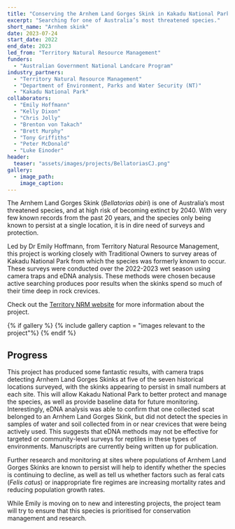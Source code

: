 ```yaml
---
title: "Conserving the Arnhem Land Gorges Skink in Kakadu National Park"
excerpt: "Searching for one of Australia’s most threatened species."
short_name: "Arnhem skink"
date: 2023-07-24
start_date: 2022
end_date: 2023
led_from: "Territory Natural Resource Management"
funders:
  - "Australian Government National Landcare Program"
industry_partners:
  - "Territory Natural Resource Management"
  - "Department of Environment, Parks and Water Security (NT)"
  - "Kakadu National Park"
collaborators:
  - "Emily Hoffmann"
  - "Kelly Dixon"
  - "Chris Jolly"
  - "Brenton von Takach"
  - "Brett Murphy"
  - "Tony Griffiths"
  - "Peter McDonald"
  - "Luke Einoder"
header:
  teaser: "assets/images/projects/BellatoriasCJ.png"
gallery:
  - image_path: 
    image_caption: 
---
```


The Arnhem Land Gorges Skink (*Bellatorias obiri*) is one of Australia’s most threatened species, and at high risk of becoming extinct by 2040. With very few known records from the past 20 years, and the species only being known to persist at a single location, it is in dire need of surveys and protection.

Led by Dr Emily Hoffmann, from Territory Natural Resource Management, this project is working closely with Traditional Owners to survey areas of Kakadu National Park from which the species was formerly known to occur. These surveys were conducted over the 2022-2023 wet season using camera traps and eDNA analysis. These methods were chosen because active searching produces poor results when the skinks spend so much of their time deep in rock crevices.

Check out the [Territory NRM website](https://www.territorynrm.org.au/) for more information about the project.


{% if gallery %}
{% include gallery caption = "images relevant to the project"%}
{% endif %}

## Progress

This project has produced some fantastic results, with camera traps detecting Arnhem Land Gorges Skinks at five of the seven historical locations surveyed, with the skinks appearing to persist in small numbers at each site. This will allow Kakadu National Park to better protect and manage the species, as well as provide baseline data for future monitoring. Interestingly, eDNA analysis was able to confirm that one collected scat belonged to an Arnhem Land Gorges Skink, but did not detect the species in samples of water and soil collected from in or near crevices that were being actively used. This suggests that eDNA methods may not be effective for targeted or community-level surveys for reptiles in these types of environments. Manuscripts are currently being written up for publication.

Further research and monitoring at sites where populations of Arnhem Land Gorges Skinks are known to persist will help to identify whether the species is continuing to decline, as well as tell us whether factors such as feral cats (*Felis catus*) or inappropriate fire regimes are increasing mortality rates and reducing population growth rates.

While Emily is moving on to new and interesting projects, the project team will try to ensure that this species is prioritised for conservation management and research.
